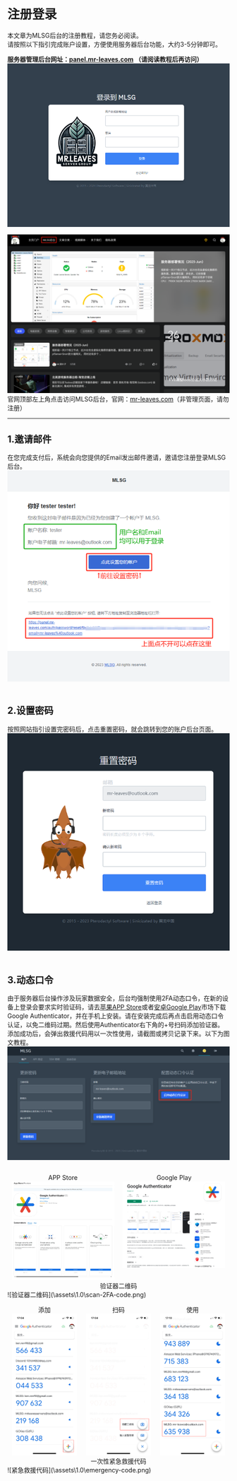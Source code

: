 # 注册登录
本文章为MLSG后台的注册教程，请您务必阅读。  
请按照以下指引完成账户设置，方便使用服务器后台功能，大约3-5分钟即可。  

**服务器管理后台网址：[panel.mr-leaves.com](http://panel.mr-leaves.com) （请阅读教程后再访问）**  
![后台网站](\assets\1.0\panel-website.png)  

![公司官网](\assets\1.0\official-website.png)  
官网顶部左上角点击访问MLSG后台，官网：[mr-leaves.com](http://mr-leaves.com)（非管理页面，请勿注册）  

---


## 1.邀请邮件

在您完成支付后，系统会向您提供的Email发出邮件邀请，邀请您注册登录MLSG后台。
![邀请邮件](\assets\1.0\email-invite.png)  
<br>

## 2.设置密码

按照网站指引设置完密码后，点击重置密码，就会跳转到您的账户后台页面。
![重置密码](\assets\1.0\reset-password.png)   
<br>

## 3.动态口令

由于服务器后台操作涉及玩家数据安全，后台均强制使用2FA动态口令，在新的设备上登录会要求实时验证码，请去[苹果APP Store](https://apps.apple.com/us/app/google-authenticator/id388497605)或者[安卓Google Play](https://play.google.com/store/apps/details?id=com.google.android.apps.authenticator2)市场下载Google Authenticator，并在手机上安装。请在安装完成后再点击启用动态口令认证，以免二维码过期。然后使用Authenticator右下角的+号扫码添加验证器。添加成功后，会弹出救援代码用以一次性使用，请截图或拷贝记录下来。以下为图文教程。
![二次验证](\assets\1.0\enable-2FA.png)   


<div style="display: flex; justify-content: center; text-align: center;">
  <div style="width: 50%; margin: 0 10px;">
    <p style="margin-bottom: 0;">APP Store</p>
    <img src="../assets/1.0/Authenticator-apple.png" alt="APP Store" style="width: 100%;">
  </div>
  <div style="width: 50%; margin: 0 10px;">
    <p style="margin-bottom: 0;">Google Play</p>
    <img src="../assets/1.0/Authenticator-google.png" alt="Google Play" style="width: 100%;">
  </div>
</div>

  <center>验证器二维码</center>
![验证器二维码](\assets\1.0\scan-2FA-code.png)   
 

<div style="display: flex; justify-content: center; text-align: center;">
  <div style="width: 30%; margin: 0 10px;">
    <p style="margin-bottom: 0;">添加</p>
    <img src="../assets/1.0/Authenticator-step1.png" alt="添加" style="width: 100%;">
  </div>
  <div style="width: 30%; margin: 0 10px;">
    <p style="margin-bottom: 0;">扫码</p>
    <img src="../assets/1.0/Authenticator-step2.png" alt="扫码" style="width: 100%;">
  </div>
  <div style="width: 30%; margin: 0 10px;">
    <p style="margin-bottom: 0;">使用</p>
    <img src="../assets/1.0/Authenticator-step3.png" alt="使用" style="width: 100%;">
  </div>
</div>

  <center>一次性紧急救援代码</center>
![紧急救援代码](\assets\1.0\emergency-code.png)  

